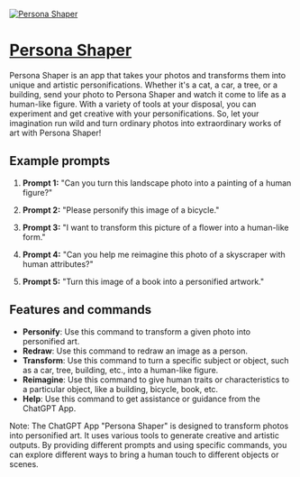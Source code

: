 [![Persona Shaper](https://files.oaiusercontent.com/file-CGxW8Zgai75cgnmHBPqS12GL?se=2123-10-16T01%3A57%3A12Z&sp=r&sv=2021-08-06&sr=b&rscc=max-age%3D31536000%2C%20immutable&rscd=attachment%3B%20filename%3D8344d79d-7b0f-48d2-a81a-36d5e6b043c2.png&sig=x1kI8tYeMhG3/MWVQttyqMzMbvo0Jji8NOPnViPAIow%3D)](https://chat.openai.com/g/g-7hKSzekIN-persona-shaper)

# [Persona Shaper](https://chat.openai.com/g/g-7hKSzekIN-persona-shaper)

Persona Shaper is an app that takes your photos and transforms them into unique and artistic personifications. Whether it's a cat, a car, a tree, or a building, send your photo to Persona Shaper and watch it come to life as a human-like figure. With a variety of tools at your disposal, you can experiment and get creative with your personifications. So, let your imagination run wild and turn ordinary photos into extraordinary works of art with Persona Shaper!

## Example prompts

1. **Prompt 1:** "Can you turn this landscape photo into a painting of a human figure?"

2. **Prompt 2:** "Please personify this image of a bicycle."

3. **Prompt 3:** "I want to transform this picture of a flower into a human-like form."

4. **Prompt 4:** "Can you help me reimagine this photo of a skyscraper with human attributes?"

5. **Prompt 5:** "Turn this image of a book into a personified artwork."

## Features and commands

- **Personify**: Use this command to transform a given photo into personified art.
- **Redraw**: Use this command to redraw an image as a person.
- **Transform**: Use this command to turn a specific subject or object, such as a car, tree, building, etc., into a human-like figure.
- **Reimagine**: Use this command to give human traits or characteristics to a particular object, like a building, bicycle, book, etc.
- **Help**: Use this command to get assistance or guidance from the ChatGPT App.

Note: The ChatGPT App "Persona Shaper" is designed to transform photos into personified art. It uses various tools to generate creative and artistic outputs. By providing different prompts and using specific commands, you can explore different ways to bring a human touch to different objects or scenes.